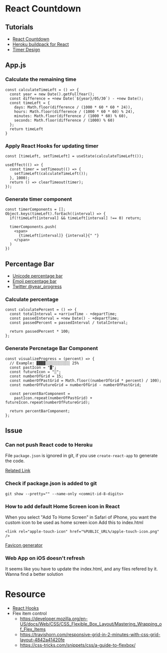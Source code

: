# React Countdown

## Tutorials

- [React Countdown](https://www.digitalocean.com/community/tutorials/react-countdown-timer-react-hooks)
- [Heroku buildpack for React](https://elements.heroku.com/buildpacks/mars/create-react-app-buildpack)
- [Timer Design](https://techsolutionshere.com/how-to-create-an-animated-countdown-timer-with-html-css-and-javascript/)

## App.js
### Calculate the remaining time
```
const calculateTimeLeft = () => {
  const year = new Date().getFullYear();
  const difference = +new Date(`${year}/05/30`) - +new Date();
  const timeLeft = {
    days: Math.floor(difference / (1000 * 60 * 60 * 24)),
    hours: Math.floor(difference / (1000 * 60 * 60) % 24),
    minutes: Math.floor(difference / (1000 * 60) % 60),
    seconds: Math.floor(difference / (1000) % 60)
  };
  return timeLeft
}
```

### Apply React Hooks for updating timer
```
const [timeLeft, setTimeLeft] = useState(calculateTimeLeft());

useEffect(() => {
  const timer = setTimeout(() => {
    setTimeLeft(calculateTimeLeft());
  }, 1000);
  return () => clearTimeout(timer);
});
```
### Generate timer component
```
const timerComponents = [];
Object.keys(timeLeft).forEach((interval) => {
  if(!timeLeft[interval] && timeLeft[interval] !== 0) return;

  timerComponents.push(
    <span>
      {timeLeft[interval]} {interval}{" "}
    </span>
  )
})
```
## Percentage Bar
- [Unicode percentage bar](https://changaco.oy.lc/unicode-progress-bars/)
- [Emoji percentage bar](https://observablehq.com/@iosonosempreio/emojii-progress-bar)
- [Twitter @year_progress](https://twitter.com/year_progress)

### Calculate percentage
```
const calculatePercent = () => {
  const totalInterval = +arriveTime - +departTime;
  const passedInterval = +new Date() - +departTime;
  const passedPercent = passedInterval / totalInterval;

  return passedPercent * 100;
};
```

### Generate Percnetage Bar Component
```
const visualizeProgress = (percent) => {
  // Example: ▓▓▓▓░░░░░░░░░░░ 25%
  const pastIcon = "▓";
  const futureIcon = "░";
  const numberOfGrid = 15;
  const numberOfPastGrid = Math.floor((numberOfGrid * percent) / 100);
  const numberOfFutureGrid = numberOfGrid - numberOfPastGrid;

  const percentBarComponent =
    pastIcon.repeat(numberOfPastGrid) + futureIcon.repeat(numberOfFutureGrid);

  return percentBarComponent;
};
```

## Issue
### Can not push React code to Heroku
File `package.json` is ignored in git, if you use `create-react-app` to generate the code.

[Related Link](https://github.com/mars/create-react-app-buildpack/issues/75)

### Check if package.json is added to git
```
git show --pretty="" --name-only <commit-id-8-digits>
```

### How to add default Home Screen icon in React
When you select "Add To Home Screen" in Safari of iPhone, you want the custom icon to be used as home screen icon
Add this to index.html
```
<link rel="apple-touch-icon" href="%PUBLIC_URL%/apple-touch-icon.png" />
```
[Favicon generator](https://favicon.io/)

### Web App on iOS doesn't refresh
It seems like you have to update the index.html, and any files refered by it. Wanna find a better solution

# Resource
- [React Hooks](https://reactjs.org/docs/hooks-faq.html#what-can-i-do-if-my-effect-dependencies-change-too-often)
- Flex item control
  - https://developer.mozilla.org/en-US/docs/Web/CSS/CSS_Flexible_Box_Layout/Mastering_Wrapping_of_Flex_Items
  - https://travishorn.com/responsive-grid-in-2-minutes-with-css-grid-layout-4842a41420fe
  - https://css-tricks.com/snippets/css/a-guide-to-flexbox/
